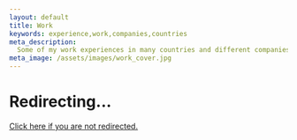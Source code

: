 ```yaml
---
layout: default
title: Work
keywords: experience,work,companies,countries
meta_description:
  Some of my work experiences in many countries and different companies.
meta_image: /assets/images/work_cover.jpg
---
```


<h1>Redirecting...</h1>
<a href="/about">Click here if you are not redirected.<a>
<script>location='/about'</script>

